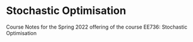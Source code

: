 # Stochastic Optimisation
 Course Notes for the Spring 2022 offering of the course EE736: Stochastic Optimisation
